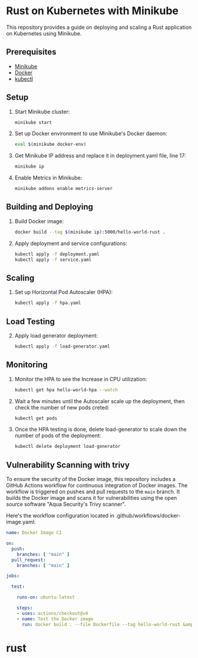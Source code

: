 # Rust on Kubernetes with Minikube

This repository provides a guide on deploying and scaling a Rust application on Kubernetes using Minikube.

## Prerequisites

- [Minikube](https://minikube.sigs.k8s.io/docs/start/)
- [Docker](https://docs.docker.com/get-docker/)
- [kubectl](https://kubernetes.io/docs/tasks/tools/install-kubectl/)


## Setup

1. Start Minikube cluster:
    ```bash
    minikube start
    ```

2. Set up Docker environment to use Minikube's Docker daemon:
    ```bash
    eval $(minikube docker-env)
    ```

3. Get Minikube IP address and replace it in deployment.yaml file, line 17:
    ```bash
    minikube ip
    ```

4. Enable Metrics in Minikube:
    ```bash
    minikube addons enable metrics-server
    ```

## Building and Deploying

1. Build Docker image:
    ```bash
    docker build --tag $(minikube ip):5000/hello-world-rust .
    ```

4. Apply deployment and service configurations:
    ```bash
    kubectl apply -f deployment.yaml
    kubectl apply -f service.yaml
    ```

## Scaling

1. Set up Horizontal Pod Autoscaler (HPA):
    ```bash
    kubectl apply -f hpa.yaml
    ```

## Load Testing

2. Apply load generator deployment:
    ```bash
    kubectl apply -f load-generator.yaml
    ```

## Monitoring

1. Monitor the HPA to see the Increase in CPU utilization:
    ```bash
    kubectl get hpa hello-world-hpa --watch
    ```

2. Wait a few minutes until the Autoscaler scale up the deployment, then check the number of new pods creted:
    ```bash
    kubectl get pods
    ```

2. Once the HPA testing is done, delete load-generator to scale down the number of pods of the deployment:
    ```bash
    kubectl delete deployment load-generator
    ```

## Vulnerability Scanning with trivy

To ensure the security of the Docker image, this repository includes a GitHub Actions workflow for continuous integration of Docker images. The workflow is triggered on pushes and pull requests to the `main` branch. It builds the Docker image and scans it for vulnerabilities using the open source software "Aqua Security's Trivy scanner".

Here's the workflow configuration located in .github/workflows/docker-image.yaml:

```yaml
name: Docker Image CI

on:
  push:
    branches: [ "main" ]
  pull_request:
    branches: [ "main" ]

jobs:

  test:

    runs-on: ubuntu-latest

    steps:
    - uses: actions/checkout@v4
    - name: Test the Docker image
      run: docker build . --file Dockerfile --tag hello-world-rust &amp;&amp; docker run -v /var/run/docker.sock:/var/run/docker.sock aquasec/trivy image hello-world-rust:latest
```
# rust
